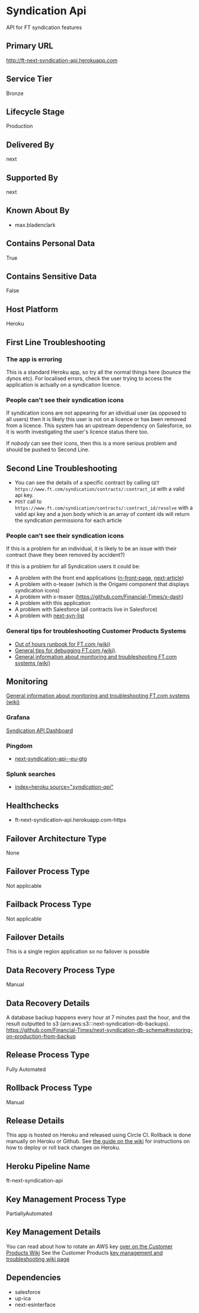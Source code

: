 # Syndication Api

API for FT syndication features

## Primary URL

http://ft-next-syndication-api.herokuapp.com


## Service Tier

Bronze


## Lifecycle Stage

Production


## Delivered By

next


## Supported By

next

## Known About By

- max.bladenclark

## Contains Personal Data

True

## Contains Sensitive Data

False

## Host Platform

Heroku

## First Line Troubleshooting

### The app is erroring

This is a standard Heroku app, so try all the normal things here (bounce the dynos etc). For localised errors, check the user trying to access the application is actually on a syndication licence.

### People can't see their syndication icons

If syndication icons are not appearing for an idividual user (as opposed to all users) then it is likely this user is not on a licence or has been removed from a licence.
This system has an upstream dependency on Salesforce, so it is worth investigating the user's licence status there too.

If *nobody* can see their icons, then this is a more serious problem and should be pushed to Second Line.

## Second Line Troubleshooting

- You can see the details of a specific contract by calling `GET https://www.ft.com/syndication/contracts/:contract_id` with a valid api key.
- `POST` call to `https://www.ft.com/syndication/contracts/:contract_id/resolve` with a valid api key and a json body which is an array of content ids will return the syndication permissions for each article

### People can't see their syndication icons

If this is a problem for an individual, it is likely to be an issue with their contract (have they been removed by accident?)

If this is a problem for all Syndication users it could be:

* A problem with the front end applications ([n-front-page](https://github.com/Financial-Times/next-front-page), [next-article](https://github.com/Financial-Times/next-article))
* A problem with o-teaser (which is the Origami component that displays syndication icons)
* A problem with x-teaser (https://github.com/Financial-Times/x-dash)
* A problem with this application
* A problem with Salesforce (all contracts live in Salesforce)
* A problem with [next-syn-list](https://github.com/Financial-Times/next-syn-list)


### General tips for troubleshooting Customer Products Systems

- [Out of hours runbook for FT.com (wiki)](https://customer-products.in.ft.com/wiki/Out-of-hours-troubleshooting-guide)
- [General tips for debugging FT.com (wiki)](https://customer-products.in.ft.com/wiki/Debugging-Tips).
- [General information about monitoring and troubleshooting FT.com systems (wiki)](https://customer-products.in.ft.com/wiki/Monitoring-and-Troubleshooting-systems)


## Monitoring

[General information about monitoring and troubleshooting FT.com systems (wiki)](https://customer-products.in.ft.com/wiki/Monitoring-and-Troubleshooting-systems)


### Grafana

[Syndication API Dashboard](http://grafana.ft.com/d/P1fH18Kiz/ft-com-heroku-apps?orgId=1&var-app=syndication-api)

### Pingdom

- [next-syndication-api--eu-gtg](https://my.pingdom.com/reports/responsetime#daterange=7days&tab=uptime_tab&check=4897636)

### Splunk searches

- [index=heroku source="*syndication-api*"](https://financialtimes.splunkcloud.com/en-US/app/search/search?q=search%20index%3Dheroku%20source%3D%22*syndication-api*%22&display.page.search.mode=smart&dispatch.sample_ratio=1&earliest=-1h&latest=now&sid=1565272294.5309696)

## Healthchecks

- ft-next-syndication-api.herokuapp.com-https

## Failover Architecture Type

None

## Failover Process Type

Not applicable

## Failback Process Type

Not applicable

## Failover Details

This is a single region application so no failover is possible

## Data Recovery Process Type

Manual


## Data Recovery Details

A database backup happens every hour at 7 minutes past the hour, and the result outputted to s3 (arn:aws:s3:::next-syndication-db-backups).
https://github.com/Financial-Times/next-syndication-db-schema#restoring-on-production-from-backup

## Release Process Type

Fully Automated

## Rollback Process Type

Manual

## Release Details

This app is hosted on Heroku and released using Circle CI.
Rollback is done manually on Heroku or Github. See [the guide on the wiki](https://customer-products.in.ft.com/wiki/How-does-deploying-our-Heroku-apps-work%3F) for instructions on how to deploy or roll back changes on Heroku.

## Heroku Pipeline Name

ft-next-syndication-api

## Key Management Process Type

PartiallyAutomated

## Key Management Details

You can read about how to rotate an AWS key [over on the Customer Products Wiki](https://customer-products.in.ft.com/wiki/Rotating-AWS-Keys)
See the Customer Products [key management and troubleshooting wiki page](https://customer-products.in.ft.com/wiki/Key-Management-and-Troubleshooting)

## Dependencies

- salesforce
- up-ica
- next-esinterface
